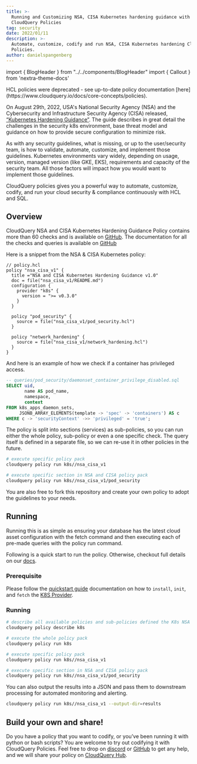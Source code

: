 ```yaml
---
title: >-
  Running and Customizing NSA, CISA Kubernetes hardening guidance with
  CloudQuery Policies
tag: security
date: 2022/01/11
description: >-
  Automate, customize, codify and run NSA, CISA Kubernetes hardening CloudQuery
  Policies.
author: danielspangenberg
---
```


import { BlogHeader } from "../../components/BlogHeader"
import { Callout } from 'nextra-theme-docs'

<BlogHeader/>

<Callout type="warning">
HCL policies were deprecated - see up-to-date policy documentation [here](https://www.cloudquery.io/docs/core-concepts/policies).
</Callout>

On August 29th, 2022, USA's National Security Agency (NSA) and the Cybersecurity and Infrastructure Security Agency (CISA) released, [“Kubernetes Hardening Guidance”](https://media.defense.gov/2022/Aug/29/2003066362/-1/-1/0/CTR_KUBERNETES_HARDENING_GUIDANCE_1.2_20220829.PDF). The guide describes in great detail the challenges in the security k8s environment, base threat model and guidance on how to provide secure configuration to minimize risk.

As with any security guidelines, what is missing, or up to the user/security team, is how to validate, automate, customize, and implement those guidelines. Kubernetes environments vary widely, depending on usage, version, managed version (like GKE, EKS), requirements and capacity of the security team. All those factors will impact how you would want to implement those guidelines.

CloudQuery policies gives you a powerful way to automate, customize, codify, and run your cloud security & compliance continuously with HCL and SQL.

## Overview

CloudQuery NSA and CISA Kubernetes Hardening Guidance Policy contains more than 60 checks and is available on [GitHub](https://github.com/cloudquery-policies/k8s/tree/main/nsa_cisa_v1). The documentation for all the checks and queries is available on [GitHub](https://github.com/cloudquery/cloudquery/tree/main/plugins/source/k8s/policies_v1)

Here is a snippet from the NSA & CISA Kubernetes policy:

```hcl
// policy.hcl
policy "nsa_cisa_v1" {
  title ="NSA and CISA Kubernetes Hardening Guidance v1.0"
  doc = file("nsa_cisa_v1/README.md")
  configuration {
    provider "k8s" {
      version = ">= v0.3.0"
    }
  }

  policy "pod_security" {
    source = file("nsa_cisa_v1/pod_security.hcl")
  }

  policy "network_hardening" {
    source = file("nsa_cisa_v1/network_hardening.hcl")
  }
}
```

And here is an example of how we check if a container has privileged access.

```sql
-- queries/pod_security/daemonset_container_privilege_disabled.sql
SELECT uid,
       name AS pod_name,
       namespace,
       context
FROM k8s_apps_daemon_sets,
     JSONB_ARRAY_ELEMENTS(template -> 'spec' -> 'containers') AS c
WHERE c -> 'securityContext' ->> 'privileged' = 'true';
```

The policy is split into sections (services) as sub-policies, so you can run either the whole policy, sub-policy or even a one specific check. The query itself is defined in a separate file, so we can re-use it in other policies in the future.

```bash
# execute specific policy pack
cloudquery policy run k8s//nsa_cisa_v1

# execute specific section in NSA and CISA policy pack
cloudquery policy run k8s//nsa_cisa_v1/pod_security
```

You are also free to fork this repository and create your own policy to adopt the guidelines to your needs.

## Running

Running this is as simple as ensuring your database has the latest cloud asset configuration with the fetch command and then executing each of pre-made queries with the policy run command.

Following is a quick start to run the policy. Otherwise, checkout full details on our [docs](/docs/core-concepts/policies).

### Prerequisite

Please follow the [quickstart guide](/docs/quickstart) documentation on how to `install`, `init`, and `fetch` the [K8S Provider](/docs/plugins/sources/overview).

### Running

```bash
# describe all available policies and sub-policies defined the K8s NSA and CISA Kubernetes Hardening Guidance
cloudquery policy describe k8s

# execute the whole policy pack
cloudquery policy run k8s

# execute specific policy pack
cloudquery policy run k8s//nsa_cisa_v1

# execute specific section in NSA and CISA policy pack
cloudquery policy run k8s//nsa_cisa_v1/pod_security
```

You can also output the results into a JSON and pass them to downstream processing for automated monitoring and alerting.

```bash
cloudquery policy run k8s//nsa_cisa_v1 --output-dir=results
```

## Build your own and share!

Do you have a policy that you want to codify, or you’ve been running it with python or bash scripts? You are welcome to try out codifying it with CloudQuery Policies. Feel free to drop on [discord](https://www.cloudquery.io/discord) or [GitHub](https://github.com/cloudquery/cloudquery/issues) to get any help, and we will share your policy on [CloudQuery Hub](https://www.cloudquery.io/).
